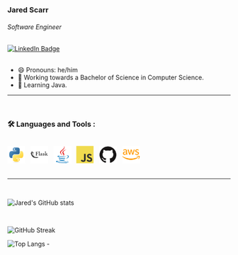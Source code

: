 ### Jared Scarr
###### Software Engineer

<div id="badges">
  <a href="https://www.linkedin.com/in/jaredscarr">
    <img src="https://img.shields.io/badge/LinkedIn-blue?style=for-the-badge&logo=linkedin&logoColor=white" alt="LinkedIn Badge"/>
  </a>
</div>
<br />

- 😄 Pronouns: he/him
- 🔭 Working towards a Bachelor of Science in Computer Science.
- 🌱 Learning Java.

--------
<br />

### :hammer_and_wrench: Languages and Tools :

<br />

<div>
  <img src="https://github.com/devicons/devicon/blob/master/icons/python/python-original.svg" title="Python" alt="Python" width="40" height="40"/>&nbsp;&nbsp;
  <img src="https://github.com/devicons/devicon/blob/master/icons/flask/flask-original-wordmark.svg" title="Flask" alt="Flask" width="40" height="40"/>&nbsp;&nbsp;
  <img src="https://github.com/devicons/devicon/blob/master/icons/java/java-original.svg" title="Java" alt="Java" width="40" height="40"/>&nbsp;&nbsp;
  <img src="https://github.com/devicons/devicon/blob/master/icons/javascript/javascript-original.svg" title="JavaScript" alt="JavaScript" width="40" height="40"/>&nbsp;&nbsp;
  <img src="https://github.com/devicons/devicon/blob/master/icons/github/github-original.svg" title="Github" alt="Github" width="40" height="40"/>&nbsp;&nbsp;
  <img src="https://github.com/devicons/devicon/blob/master/icons/amazonwebservices/amazonwebservices-plain-wordmark.svg" title="AWS" alt="AWS" width="40" height="40"/>
</div>
<br />

--------

<br />

![Jared's GitHub stats](https://github-readme-stats.vercel.app/api?username=jaredscarr&show_icons=true&theme=tokyonight&count_private=true&rank_icon=github)

<br />

![GitHub Streak](http://github-readme-streak-stats.herokuapp.com?user=jaredscarr&theme=tokyonight&border_radius=15&date_format=j%20M%5B%20Y%5D)

![Top Langs](https://github-readme-stats.vercel.app/api/top-langs/?username=jaredscarr&layout=compact&theme=vision-friendly-dark&langs_count=10&hide_progress=true) -
